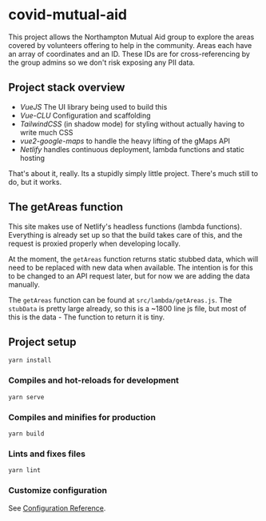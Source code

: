 # covid-mutual-aid
This project allows the Northampton Mutual Aid group to explore the areas covered by volunteers offering to help in the community. Areas each have an array of coordinates and an ID. These IDs are for cross-referencing by the group admins so we don't risk exposing any PII data.

## Project stack overview
* *VueJS* The UI library being used to build this
* *Vue-CLU* Configuration and scaffolding
* *TailwindCSS* (in shadow mode) for styling without actually having to write much CSS
* *vue2-google-maps* to handle the heavy lifting of the gMaps API
* *Netlify* handles continuous deployment, lambda functions and static hosting

That's about it, really. Its a stupidly simply little project. There's much still to do, but it works.

## The getAreas function
This site makes use of Netlify's headless functions (lambda functions). Everything is already set up so that the build takes care of this, and the request is proxied properly when developing locally.

At the moment, the `getAreas` function returns static stubbed data, which will need to be replaced with new data when available. The intention is for this to be changed to an API request later, but for now we are adding the data manually.

The `getAreas` function can be found at `src/lambda/getAreas.js`. The `stubData` is pretty large already, so this is a ~1800 line js file, but most of this is the data - The function to return it is tiny.

## Project setup
```
yarn install
```

### Compiles and hot-reloads for development
```
yarn serve
```

### Compiles and minifies for production
```
yarn build
```

### Lints and fixes files
```
yarn lint
```

### Customize configuration
See [Configuration Reference](https://cli.vuejs.org/config/).


